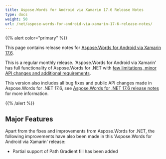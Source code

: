 ```yaml
---
title: Aspose.Words for Android via Xamarin 17.6 Release Notes
type: docs
weight: 50
url: /net/aspose-words-for-android-via-xamarin-17-6-release-notes/
---
```


{{% alert color="primary" %}} 

This page contains release notes for [Aspose.Words for Android via Xamarin 17.6](https://downloads.aspose.com/words/androidxamarin/new-releases/aspose.words-for-android-via-xamarin-17.6/).

This is a regular monthly release. 'Aspose.Words for Android via Xamarin' has full functionality of Aspose.Words for .NET with [few limitations, minor API changes and additional requirements](https://docs.aspose.com/words/net/xamarin-and-net-standard-2-0-limitations-and-api-differences/).

This version also includes all bug fixes and public API changes made in Aspose.Words for .NET 17.6, see [Aspose.Words for .NET 17.6 release notes](/words/net/aspose-words-for-net-17-6-release-notes/) for more information.

{{% /alert %}} 
## **Major Features**
Apart from the fixes and improvements from Aspose.Words for .NET, the following improvements have also been made in this 'Aspose.Words for Android via Xamarin' release:

- Partial support of Path Gradient fill has been added
